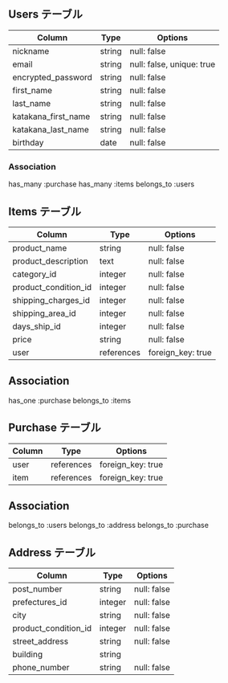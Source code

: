 ## Users テーブル

| Column              | Type   | Options                   |
| ------------------- | ------ | ------------------------- |
| nickname            | string | null: false               |
| email               | string | null: false, unique: true |
| encrypted_password  | string | null: false               |
| first_name          | string | null: false               |
| last_name           | string | null: false               |
| katakana_first_name | string | null: false               |
| katakana_last_name  | string | null: false               |
| birthday            | date   | null: false               |

### Association
has_many :purchase
has_many :items
belongs_to :users

## Items テーブル

| Column               | Type       | Options           |
| -------------------- | ---------- | ----------------- |
| product_name         | string     | null: false       |
| product_description  | text       | null: false       |
| category_id          | integer    | null: false       |
| product_condition_id | integer    | null: false       |
| shipping_charges_id  | integer    | null: false       |
| shipping_area_id     | integer    | null: false       |
| days_ship_id         | integer    | null: false       |
| price                | string     | null: false       |
| user                 | references | foreign_key: true |

## Association
has_one :purchase
belongs_to :items

## Purchase テーブル

| Column              | Type       | Options           |
| ------------------- | ---------- | ----------------- |
| user                | references | foreign_key: true |
| item                | references | foreign_key: true |

## Association
belongs_to :users
belongs_to :address
belongs_to :purchase

## Address テーブル

| Column               | Type       | Options     |
| -------------------- | ---------- | ----------- |
| post_number          | string     | null: false |
| prefectures_id       | integer    | null: false |
| city                 | string     | null: false |
| product_condition_id | integer    | null: false |
| street_address       | string     | null: false |
| building             | string     |             |
| phone_number         | string     | null: false |
